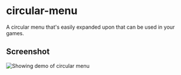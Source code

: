 # circular-menu

A circular menu that's easily expanded upon that can be used in your games.

## Screenshot

![Showing demo of circular menu](https://i.gyazo.com/2f0502bda4a3166fef800a078c6ff7a8.gif)
